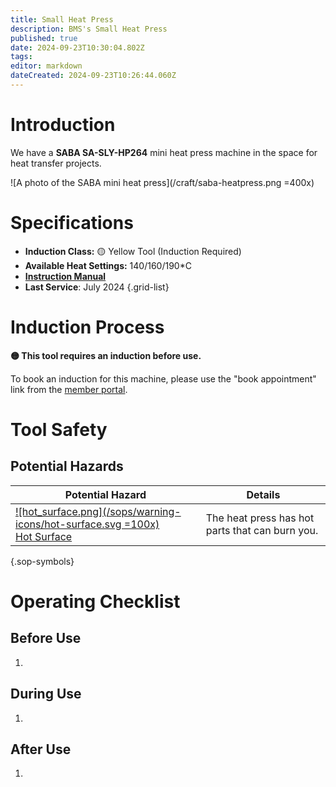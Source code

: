 ```yaml
---
title: Small Heat Press
description: BMS's Small Heat Press
published: true
date: 2024-09-23T10:30:04.802Z
tags: 
editor: markdown
dateCreated: 2024-09-23T10:26:44.060Z
---
```


# Introduction

We have a **SABA SA-SLY-HP264** mini heat press machine in the space for heat transfer projects. 

![A photo of the SABA mini heat press](/craft/saba-heatpress.png =400x)

# Specifications

- **Induction Class:** 🟡 Yellow Tool (Induction Required)
- **Available Heat Settings:** 140/160/190*C
- **[Instruction Manual](/tools/saba-sa-sly-hp264-manual.pdf)**
- **Last Service**: July 2024
{.grid-list}

# Induction Process

**🟡 This tool requires an induction before use.**

To book an induction for this machine, please use the "book appointment" link from the [member portal](https://portal.brisbanemaker.space/).

# Tool Safety

## Potential Hazards

|Potential Hazard|Details|
|---|---|
|[![hot_surface.png](/sops/warning-icons/hot-surface.svg =100x)<div>Hot Surface</div>](#)|The heat press has hot parts that can burn you.|
{.sop-symbols}

# Operating Checklist

## Before Use

1. 

## During Use

1.

## After Use

1. 